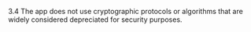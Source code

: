 3.4 The app does not use cryptographic protocols or algorithms that are widely considered depreciated for security purposes.